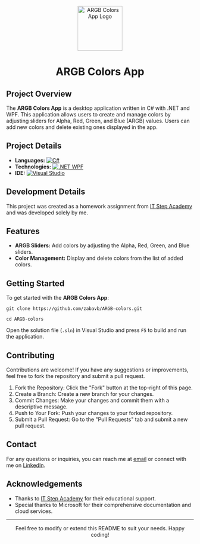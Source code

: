 <p align="center">
	<img
		src="https://img.icons8.com/officel/100/rgb-circle-1.png"
		alt="ARGB Colors App Logo"
		width="120"
		height="120" />
</p>
<h1 align="center">ARGB Colors App</h1>
<h2>Project Overview</h2>
<p>
	The <strong>ARGB Colors App</strong> is a desktop application written in C#
	with .NET and WPF. This application allows users to create and manage colors
	by adjusting sliders for Alpha, Red, Green, and Blue (ARGB) values. Users
	can add new colors and delete existing ones displayed in the app.
</p>
<h2>Project Details</h2>
<ul>
	<li>
		<strong>Languages:</strong>
		<a
			href="https://learn.microsoft.com/en-us/dotnet/csharp/"
			target="_blank">
			<img
				src="https://img.shields.io/badge/C%23-239120?style=flat&logo=csharp&logoColor=white"
				alt="C#" />
		</a>
	</li>
	<li>
		<strong>Technologies:</strong>
		<a
			href="https://learn.microsoft.com/en-us/dotnet/desktop/wpf/overview/?view=netdesktop-8.0"
			target="_blank">
			<img
				src="https://img.shields.io/badge/.NET-WPF-512BD4?style=flat&logo=dotnet&logoColor=white"
				alt=".NET WPF" />
		</a>
	</li>
	<li>
		<strong>IDE:</strong>
		<a
			href="https://visualstudio.microsoft.com/"
			target="_blank">
			<img
				src="https://img.shields.io/badge/Visual%20Studio-5C2D91?style=flat&logo=visual-studio&logoColor=white"
				alt="Visual Studio" />
		</a>
	</li>
</ul>
<h2>Development Details</h2>
<p>
	This project was created as a homework assignment from
	<a
		href="https://itstep.org"
		target="_blank"
		>IT Step Academy</a
	>
	and was developed solely by me.
</p>
<h2>Features</h2>
<ul>
	<li>
		<strong>ARGB Sliders:</strong> Add colors by adjusting the Alpha, Red,
		Green, and Blue sliders.
	</li>
	<li>
		<strong>Color Management:</strong> Display and delete colors from the
		list of added colors.
	</li>
</ul>
<h2>Getting Started</h2>
<p>To get started with the <strong>ARGB Colors App</strong>:</p>
<pre><code>git clone https://github.com/zabavb/ARGB-colors.git</code></pre>
<pre><code>cd ARGB-colors</code></pre>
<p>
	Open the solution file (<code>.sln</code>) in Visual Studio and press
	<code>F5</code> to build and run the application.
</p>
<h2>Contributing</h2>
<p>Contributions are welcome! If you have any suggestions or improvements, feel free to fork the repository and submit a pull request.</p>
<ol>
  <li>Fork the Repository: Click the "Fork" button at the top-right of this page.</li>
  <li>Create a Branch: Create a new branch for your changes.</li>
  <li>Commit Changes: Make your changes and commit them with a descriptive message.</li>
  <li>Push to Your Fork: Push your changes to your forked repository.</li>
  <li>Submit a Pull Request: Go to the "Pull Requests" tab and submit a new pull request.</li>
</ol>

<h2>Contact</h2>
<p>For any questions or inquiries, you can reach me at <a href="mailto:bilonizkavik@agmail.com">email</a> or connect with me on <a href="https://www.linkedin.com/in/viktor-bilonizhka" target="_blank">LinkedIn</a>.</p>
<h2>Acknowledgements</h2>
<ul>
	<li>
		Thanks to
		<a
			href="https://itstep.org"
			target="_blank"
			>IT Step Academy</a
		>
		for their educational support.
	</li>
  <li>
      Special thanks to Microsoft for their comprehensive documentation and cloud services.
  </li>
</ul>
<hr />
<p align="center">
	Feel free to modify or extend this README to suit your needs. Happy coding!
</p>

